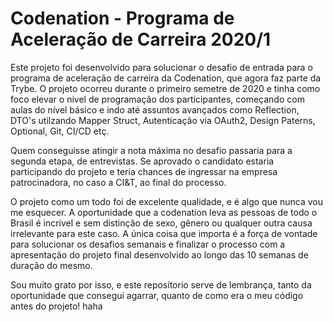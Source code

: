 # Codenation - Programa de Aceleração de Carreira 2020/1

<p>Este projeto foi desenvolvido para solucionar o desafio de entrada para o programa de aceleração de carreira da Codenation, que agora faz parte da Trybe. 
O projeto ocorreu durante o primeiro semetre de 2020 e tinha como foco elevar o nivel de programação dos participantes, começando com aulas do nível básico e indo até assuntos avançados como Reflection, DTO's utilzando Mapper Struct,  Autenticação via OAuth2, Design Paterns, Optional, Git, CI/CD etç.
<p>Quem conseguisse atingir a nota máxima no desafio passaria para a segunda etapa, de entrevistas. Se aprovado o candidato estaria participando do projeto e teria chances de ingressar na empresa patrocinadora, no caso a CI&T, ao final do processo.

<p>O projeto como um todo foi de excelente qualidade, e é algo que nunca vou me esquecer. A oportunidade que a codenation leva as pessoas de todo o Brasil é incrivel e sem distinção de sexo, gênero ou qualquer outra causa irrelevante para este caso.
A única coisa que importa é a força de vontade para solucionar os desafios semanais e finalizar o processo com a apresentação do projeto final desenvolvido ao longo das 10 semanas de duração do mesmo.
<p>Sou muito grato por isso, e este reposítorio serve de lembrança, tanto da oportunidade que consegui agarrar, quanto de como era o meu código antes do projeto! haha
